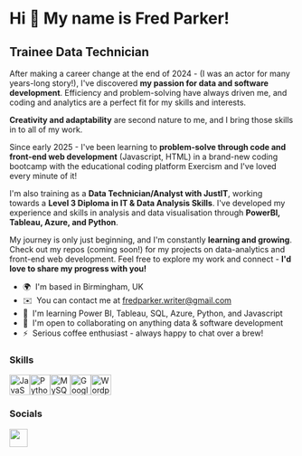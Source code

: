 Hi 👋 My name is Fred Parker!
=============================

Trainee Data Technician
-----------------------

After making a career change at the end of 2024 - (I was an actor for many years-long story!), I've discovered **my passion for data and software development**. Efficiency and problem-solving have always driven me, and coding and analytics are a perfect fit for my skills and interests. 

**Creativity and adaptability** are second nature to me, and I bring those skills in to all of my work. 

Since early 2025 - I've been learning to **problem-solve through code and front-end web development** (Javascript, HTML) in a brand-new coding bootcamp with the educational coding platform Exercism and I've loved every minute of it! 

I'm also training as a **Data Technician/Analyst with JustIT**, working towards a **Level 3 Diploma in IT & Data Analysis Skills**. I've developed my experience and skills in analysis and data visualisation through **PowerBI, Tableau, Azure, and Python**. 

My journey is only just beginning, and I'm constantly **learning and growing**. Check out my repos (coming soon!) for my projects on data-analytics and front-end web development. Feel free to explore my work and connect - **I'd love to share my progress with you!**

*   🌍  I'm based in Birmingham, UK
*   ✉️  You can contact me at [fredparker.writer@gmail.com](mailto:fredparker.writer@gmail.com)
*   🧠  I'm learning Power BI, Tableau, SQL, Azure, Python, and Javascript
*   🤝  I'm open to collaborating on anything data & software development
*   ⚡  Serious coffee enthusiast - always happy to chat over a brew!

### Skills 
<p align="left">
<a href="https://developer.mozilla.org/en-US/docs/Web/JavaScript" target="_blank" rel="noreferrer"><img src="https://raw.githubusercontent.com/danielcranney/readme-generator/main/public/icons/skills/javascript-colored.svg" width="36" height="36" alt="JavaScript" /></a><a href="https://www.python.org/" target="_blank" rel="noreferrer"><img src="https://raw.githubusercontent.com/danielcranney/readme-generator/main/public/icons/skills/python-colored.svg" width="36" height="36" alt="Python" /></a><a href="https://www.mysql.com/" target="_blank" rel="noreferrer"><img src="https://raw.githubusercontent.com/danielcranney/readme-generator/main/public/icons/skills/mysql-colored.svg" width="36" height="36" alt="MySQL" /></a><a href="https://cloud.google.com/" target="_blank" rel="noreferrer"><img src="https://raw.githubusercontent.com/danielcranney/readme-generator/main/public/icons/skills/googlecloud-colored.svg" width="36" height="36" alt="Google Cloud" /></a><a href="https://wordpress.com" target="_blank" rel="noreferrer"><img src="https://raw.githubusercontent.com/danielcranney/readme-generator/main/public/icons/skills/wordpress-colored.svg" width="36" height="36" alt="Wordpress" /></a>
                    </p>
                    
### Socials

<p align="left"> <a href="https://www.github.com/Fred-Parker" target="_blank" rel="noreferrer"> <picture> <source media="(prefers-color-scheme: dark)" srcset="https://raw.githubusercontent.com/danielcranney/readme-generator/main/public/icons/socials/github-dark.svg" /> <source media="(prefers-color-scheme: light)" srcset="https://raw.githubusercontent.com/danielcranney/readme-generator/main/public/icons/socials/github.svg" /> <img src="https://raw.githubusercontent.com/danielcranney/readme-generator/main/public/icons/socials/github.svg" width="32" height="32" /> </picture> </a></p>
